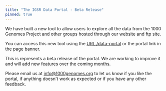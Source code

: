 ```yaml
---
title: "The IGSR Data Portal - Beta Release"
pinned: true
---
```


We have built a new tool to allow users to explore all the data from the 1000 Genomes Project and other groups hosted through our website and ftp site.

You can access this new tool using the [URL /data-portal](/data-portal) or the portal link in the page banner.

This is represents a beta release of the portal. We are working to improve it and will add new features over the coming months.

Please email us at [info@1000genomes.org](mailto:info@1000genomes.org) to let us know if you like the portal, if anything doesn't work as expected or if you have any other feedback.
